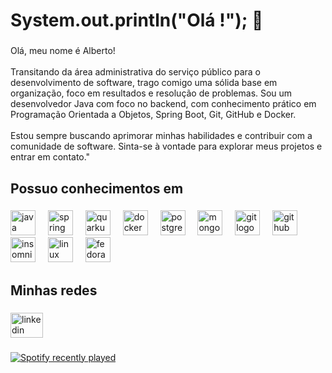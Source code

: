 <h1 align="left">System.out.println("Olá !"); 👋</h1>

###

<p align="left">Olá, meu nome é Alberto!<br><br>Transitando da área administrativa do serviço público para o desenvolvimento de software, trago comigo uma sólida base em organização, foco em resultados e resolução de problemas. Sou um desenvolvedor Java com foco no backend, com conhecimento prático em Programação Orientada a Objetos, Spring Boot, Git, GitHub e Docker.<br><br>Estou sempre buscando aprimorar minhas habilidades e contribuir com a comunidade de software. Sinta-se à vontade para explorar meus projetos e entrar em contato."</p>

###

<h2 align="left">Possuo conhecimentos em</h2>

###

<div align="left">
  <img src="https://cdn.jsdelivr.net/gh/devicons/devicon/icons/java/java-original.svg" height="40" alt="java logo"  />
  <img width="12" />
  <img src="https://cdn.jsdelivr.net/gh/devicons/devicon/icons/spring/spring-original.svg" height="40" alt="spring logo"  />
  <img width="12" />
  <img src="https://cdn.jsdelivr.net/gh/devicons/devicon/icons/spring/quarkus-original.svg" height="40" alt="quarkus logo"  />
  <img width="12" />
  <img src="https://cdn.jsdelivr.net/gh/devicons/devicon/icons/docker/docker-original.svg" height="40" alt="docker logo"  />
  <img width="12" />
  <img src="https://cdn.jsdelivr.net/gh/devicons/devicon/icons/postgresql/postgresql-original.svg" height="40" alt="postgresql logo"  />
  <img width="12" />
  <img src="https://cdn.jsdelivr.net/gh/devicons/devicon/icons/mongodb/mongodb-original.svg" height="40" alt="mongodb logo"  />
  <img width="12" />
  <img src="https://cdn.jsdelivr.net/gh/devicons/devicon/icons/git/git-original.svg" height="40" alt="git logo"  />
  <img width="12" />
  <img src="https://cdn.jsdelivr.net/gh/devicons/devicon/icons/github/github-original.svg" height="40" alt="github logo"  />
  <img width="12" />
  <img src="https://cdn.jsdelivr.net/gh/devicons/devicon/icons/insomnia/insomnia-original.svg" height="40" alt="insomnia logo"  />
  <img width="12" />
  <img src="https://cdn.jsdelivr.net/gh/devicons/devicon/icons/linux/linux-original.svg" height="40" alt="linux logo"  />
  <img width="12" />
  <img src="https://cdn.jsdelivr.net/gh/devicons/devicon/icons/fedora/fedora-original.svg" height="40" alt="fedora logo"  />
</div>

###

<h2 align="left">Minhas redes</h2>

###

<div align="left">
  <img src="https://raw.githubusercontent.com/maurodesouza/profile-readme-generator/master/src/assets/icons/social/linkedin/default.svg" width="52" height="40" alt="linkedin logo"  />
</div>

###

<div align="left">
  <a href="https://open.spotify.com/user/zca43dq5j90w996nagc3t5gx6">
    <img src="https://spotify-recently-played-readme.vercel.app/api?user=zca43dq5j90w996nagc3t5gx6&count=1&unique=false" alt="Spotify recently played"  />
  </a>
</div>

###
